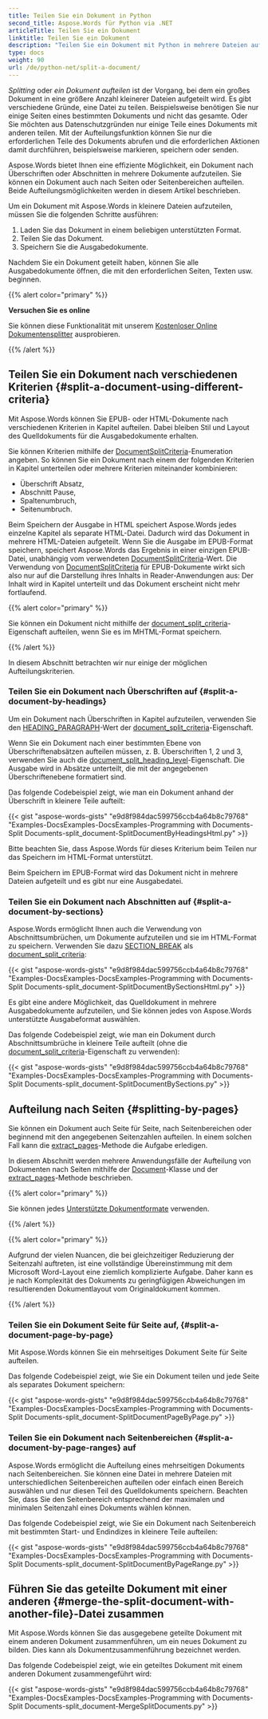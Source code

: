 ```yaml
---
title: Teilen Sie ein Dokument in Python
second_title: Aspose.Words für Python via .NET
articleTitle: Teilen Sie ein Dokument
linktitle: Teilen Sie ein Dokument
description: "Teilen Sie ein Dokument mit Python in mehrere Dateien auf. Verwenden Sie die Teilungsfunktion, um ein Dokument effektiv nach Überschriften oder Abschnitten sowie nach Seiten oder Seitenbereichen aufzuteilen."
type: docs
weight: 90
url: /de/python-net/split-a-document/
---
```


*Splitting* oder *ein Dokument aufteilen* ist der Vorgang, bei dem ein großes Dokument in eine größere Anzahl kleinerer Dateien aufgeteilt wird. Es gibt verschiedene Gründe, eine Datei zu teilen. Beispielsweise benötigen Sie nur einige Seiten eines bestimmten Dokuments und nicht das gesamte. Oder Sie möchten aus Datenschutzgründen nur einige Teile eines Dokuments mit anderen teilen. Mit der Aufteilungsfunktion können Sie nur die erforderlichen Teile des Dokuments abrufen und die erforderlichen Aktionen damit durchführen, beispielsweise markieren, speichern oder senden.

Aspose.Words bietet Ihnen eine effiziente Möglichkeit, ein Dokument nach Überschriften oder Abschnitten in mehrere Dokumente aufzuteilen. Sie können ein Dokument auch nach Seiten oder Seitenbereichen aufteilen. Beide Aufteilungsmöglichkeiten werden in diesem Artikel beschrieben.

Um ein Dokument mit Aspose.Words in kleinere Dateien aufzuteilen, müssen Sie die folgenden Schritte ausführen:

1. Laden Sie das Dokument in einem beliebigen unterstützten Format.
1. Teilen Sie das Dokument.
1. Speichern Sie die Ausgabedokumente.

Nachdem Sie ein Dokument geteilt haben, können Sie alle Ausgabedokumente öffnen, die mit den erforderlichen Seiten, Texten usw. beginnen.

{{% alert color="primary" %}}

**Versuchen Sie es online**

Sie können diese Funktionalität mit unserem [Kostenloser Online Dokumentensplitter](https://products.aspose.app/words/splitter) ausprobieren.

{{% /alert %}}

## Teilen Sie ein Dokument nach verschiedenen Kriterien {#split-a-document-using-different-criteria}

Mit Aspose.Words können Sie EPUB- oder HTML-Dokumente nach verschiedenen Kriterien in Kapitel aufteilen. Dabei bleiben Stil und Layout des Quelldokuments für die Ausgabedokumente erhalten.

Sie können Kriterien mithilfe der [DocumentSplitCriteria](https://reference.aspose.com/words/python-net/aspose.words.saving/documentsplitcriteria/)-Enumeration angeben. So können Sie ein Dokument nach einem der folgenden Kriterien in Kapitel unterteilen oder mehrere Kriterien miteinander kombinieren:

- Überschrift Absatz,
- Abschnitt Pause,
- Spaltenumbruch,
- Seitenumbruch.

Beim Speichern der Ausgabe in HTML speichert Aspose.Words jedes einzelne Kapitel als separate HTML-Datei. Dadurch wird das Dokument in mehrere HTML-Dateien aufgeteilt. Wenn Sie die Ausgabe im EPUB-Format speichern, speichert Aspose.Words das Ergebnis in einer einzigen EPUB-Datei, unabhängig vom verwendeten [DocumentSplitCriteria](https://reference.aspose.com/words/python-net/aspose.words.saving/documentsplitcriteria/)-Wert. Die Verwendung von [DocumentSplitCriteria](https://reference.aspose.com/words/python-net/aspose.words.saving/documentsplitcriteria/) für EPUB-Dokumente wirkt sich also nur auf die Darstellung ihres Inhalts in Reader-Anwendungen aus: Der Inhalt wird in Kapitel unterteilt und das Dokument erscheint nicht mehr fortlaufend.

{{% alert color="primary" %}}

Sie können ein Dokument nicht mithilfe der [document_split_criteria](https://reference.aspose.com/words/python-net/aspose.words.saving/htmlsaveoptions/document_split_criteria/)-Eigenschaft aufteilen, wenn Sie es im MHTML-Format speichern.

{{% /alert %}}

In diesem Abschnitt betrachten wir nur einige der möglichen Aufteilungskriterien.

### Teilen Sie ein Dokument nach Überschriften auf {#split-a-document-by-headings}

Um ein Dokument nach Überschriften in Kapitel aufzuteilen, verwenden Sie den [HEADING_PARAGRAPH](https://reference.aspose.com/words/python-net/aspose.words.saving/documentsplitcriteria/#HEADING_PARAGRAPH)-Wert der [document_split_criteria](https://reference.aspose.com/words/python-net/aspose.words.saving/htmlsaveoptions/document_split_criteria/)-Eigenschaft.

Wenn Sie ein Dokument nach einer bestimmten Ebene von Überschriftenabsätzen aufteilen müssen, z. B. Überschriften 1, 2 und 3, verwenden Sie auch die [document_split_heading_level](https://reference.aspose.com/words/python-net/aspose.words.saving/htmlsaveoptions/document_split_heading_level/)-Eigenschaft. Die Ausgabe wird in Absätze unterteilt, die mit der angegebenen Überschriftenebene formatiert sind.

Das folgende Codebeispiel zeigt, wie man ein Dokument anhand der Überschrift in kleinere Teile aufteilt:

{{< gist "aspose-words-gists" "e9d8f984dac599756ccb4a64b8c79768" "Examples-DocsExamples-DocsExamples-Programming with Documents-Split Documents-split_document-SplitDocumentByHeadingsHtml.py" >}}

Bitte beachten Sie, dass Aspose.Words für dieses Kriterium beim Teilen nur das Speichern im HTML-Format unterstützt.

Beim Speichern im EPUB-Format wird das Dokument nicht in mehrere Dateien aufgeteilt und es gibt nur eine Ausgabedatei.

### Teilen Sie ein Dokument nach Abschnitten auf {#split-a-document-by-sections}

Aspose.Words ermöglicht Ihnen auch die Verwendung von Abschnittsumbrüchen, um Dokumente aufzuteilen und sie im HTML-Format zu speichern. Verwenden Sie dazu [SECTION_BREAK](https://reference.aspose.com/words/python-net/aspose.words.saving/documentsplitcriteria/#section_break) als [document_split_criteria](https://reference.aspose.com/words/python-net/aspose.words.saving/htmlsaveoptions/document_split_criteria/):

{{< gist "aspose-words-gists" "e9d8f984dac599756ccb4a64b8c79768" "Examples-DocsExamples-DocsExamples-Programming with Documents-Split Documents-split_document-SplitDocumentBySectionsHtml.py" >}}

Es gibt eine andere Möglichkeit, das Quelldokument in mehrere Ausgabedokumente aufzuteilen, und Sie können jedes von Aspose.Words unterstützte Ausgabeformat auswählen.

Das folgende Codebeispiel zeigt, wie man ein Dokument durch Abschnittsumbrüche in kleinere Teile aufteilt (ohne die [document_split_criteria](https://reference.aspose.com/words/python-net/aspose.words.saving/htmlsaveoptions/document_split_criteria/)-Eigenschaft zu verwenden):

{{< gist "aspose-words-gists" "e9d8f984dac599756ccb4a64b8c79768" "Examples-DocsExamples-DocsExamples-Programming with Documents-Split Documents-split_document-SplitDocumentBySections.py" >}}

## Aufteilung nach Seiten {#splitting-by-pages}

Sie können ein Dokument auch Seite für Seite, nach Seitenbereichen oder beginnend mit den angegebenen Seitenzahlen aufteilen. In einem solchen Fall kann die [extract_pages](https://reference.aspose.com/words/python-net/aspose.words/document/extract_pages/)-Methode die Aufgabe erledigen.

In diesem Abschnitt werden mehrere Anwendungsfälle der Aufteilung von Dokumenten nach Seiten mithilfe der [Document](https://reference.aspose.com/words/python-net/aspose.words/document/)-Klasse und der [extract_pages](https://reference.aspose.com/words/python-net/aspose.words/document/extract_pages/)-Methode beschrieben.

{{% alert color="primary" %}}

Sie können jedes [Unterstützte Dokumentformate](/words/de/python-net/supported-document-formats/) verwenden.

{{% /alert %}}

{{% alert color="primary" %}}

Aufgrund der vielen Nuancen, die bei gleichzeitiger Reduzierung der Seitenzahl auftreten, ist eine vollständige Übereinstimmung mit dem Microsoft Word-Layout eine ziemlich komplizierte Aufgabe. Daher kann es je nach Komplexität des Dokuments zu geringfügigen Abweichungen im resultierenden Dokumentlayout vom Originaldokument kommen.

{{% /alert %}}

### Teilen Sie ein Dokument Seite für Seite auf, {#split-a-document-page-by-page}

Mit Aspose.Words können Sie ein mehrseitiges Dokument Seite für Seite aufteilen.

Das folgende Codebeispiel zeigt, wie Sie ein Dokument teilen und jede Seite als separates Dokument speichern:

{{< gist "aspose-words-gists" "e9d8f984dac599756ccb4a64b8c79768" "Examples-DocsExamples-DocsExamples-Programming with Documents-Split Documents-split_document-SplitDocumentPageByPage.py" >}}

### Teilen Sie ein Dokument nach Seitenbereichen {#split-a-document-by-page-ranges} auf

Aspose.Words ermöglicht die Aufteilung eines mehrseitigen Dokuments nach Seitenbereichen. Sie können eine Datei in mehrere Dateien mit unterschiedlichen Seitenbereichen aufteilen oder einfach einen Bereich auswählen und nur diesen Teil des Quelldokuments speichern. Beachten Sie, dass Sie den Seitenbereich entsprechend der maximalen und minimalen Seitenzahl eines Dokuments wählen können.

Das folgende Codebeispiel zeigt, wie Sie ein Dokument nach Seitenbereich mit bestimmten Start- und Endindizes in kleinere Teile aufteilen:

{{< gist "aspose-words-gists" "e9d8f984dac599756ccb4a64b8c79768" "Examples-DocsExamples-DocsExamples-Programming with Documents-Split Documents-split_document-SplitDocumentByPageRange.py" >}}

## Führen Sie das geteilte Dokument mit einer anderen {#merge-the-split-document-with-another-file}-Datei zusammen

Mit Aspose.Words können Sie das ausgegebene geteilte Dokument mit einem anderen Dokument zusammenführen, um ein neues Dokument zu bilden. Dies kann als Dokumentzusammenführung bezeichnet werden.

Das folgende Codebeispiel zeigt, wie ein geteiltes Dokument mit einem anderen Dokument zusammengeführt wird:

{{< gist "aspose-words-gists" "e9d8f984dac599756ccb4a64b8c79768" "Examples-DocsExamples-DocsExamples-Programming with Documents-Split Documents-split_document-MergeSplitDocuments.py" >}}
